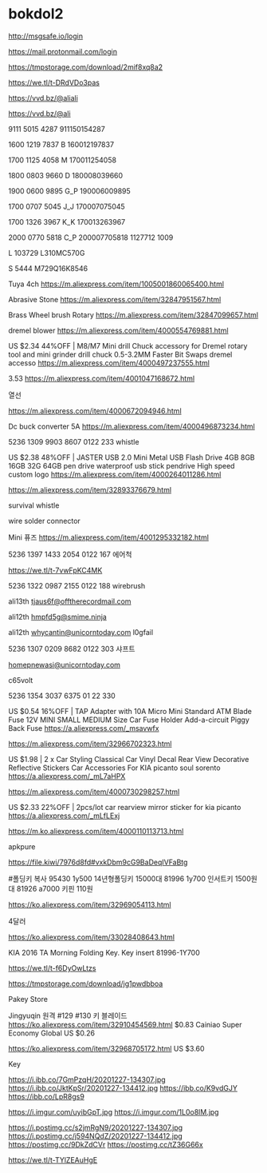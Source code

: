 # bokdol2


http://msgsafe.io/login

https://mail.protonmail.com/login



 https://tmpstorage.com/download/2mif8xq8a2


https://we.tl/t-DRdVDo3pas







https://vvd.bz/@aliali

https://vvd.bz/@ali


9111 5015 4287
911150154287

1600 1219 7837
B
160012197837

1700 1125 4058
M
170011254058

1800 0803 9660
D
180008039660

1900 0600 9895
G_P
190006009895

1700 0707 5045
J_J
170007075045

1700 1326 3967
K_K
170013263967

2000 0770 5818
C_P
200007705818
1127712
1009

L
103729
L310MC570G

S
5444
M729Q16K8546



Tuya 4ch
https://m.aliexpress.com/item/1005001860065400.html



Abrasive Stone 
https://m.aliexpress.com/item/32847951567.html

Brass Wheel brush Rotary 
https://m.aliexpress.com/item/32847099657.html






dremel blower
https://m.aliexpress.com/item/4000554769881.html

US $2.34  44%OFF | M8/M7  Mini drill Chuck accessory for Dremel rotary tool and mini grinder drill chuck  0.5-3.2MM Faster Bit Swaps dremel accesso
https://m.aliexpress.com/item/4000497237555.html

3.53
https://m.aliexpress.com/item/4001047168672.html


열선

https://m.aliexpress.com/item/4000672094946.html

Dc buck converter 5A
https://m.aliexpress.com/item/4000496873234.html



5236 1309 9903 8607 0122 233 whistle


US $2.38  48%OFF | JASTER USB 2.0 Mini Metal USB Flash Drive  4GB 8GB 16GB 32G 64GB pen drive waterproof usb stick pendrive High speed custom logo
https://m.aliexpress.com/item/4000264011286.html

https://m.aliexpress.com/item/32893376679.html

survival whistle

wire solder connector





Mini 퓨즈
https://m.aliexpress.com/item/4001295332182.html

5236 1397 1433 2054 0122 167 에어척











https://we.tl/t-7vwFpKC4MK


5236 1322 0987 2155 0122 188 wirebrush

ali13th
tjaus6f@offtherecordmail.com















ali12th
hmpfd5g@smime.ninja

ali12th
whycantin@unicorntoday.com
l0gfail



5236 1307 0209 8682 0122 303 샤프트










homepnewasi@unicorntoday.com


c65volt


5236 1354 3037 6375
01 22 330




US $0.54  16%OFF | TAP Adapter with 10A Micro Mini Standard ATM Blade Fuse 12V MINI SMALL MEDIUM Size Car Fuse Holder Add-a-circuit Piggy Back Fuse
https://a.aliexpress.com/_msavwfx

https://m.aliexpress.com/item/32966702323.html



US $1.98 | 2 x Car Styling Classical Car Vinyl Decal Rear View Decorative Reflective Stickers Car Accessories For KIA picanto soul sorento
https://a.aliexpress.com/_mL7aHPX

https://m.aliexpress.com/item/4000730298257.html



US $2.33  22%OFF | 2pcs/lot car rearview mirror sticker for kia picanto
https://a.aliexpress.com/_mLfLExj

https://m.ko.aliexpress.com/item/4000110113713.html






apkpure

https://file.kiwi/7976d8fd#vxkDbm9cG9BaDeqIVFaBtg





#폴딩키 복사
95430 1y500 14년형폴딩키 15000대
81996 1y700 인서트키 1500원대
81926 a7000 키핀 110원



https://ko.aliexpress.com/item/32969054113.html

4달러

https://ko.aliexpress.com/item/33028408643.html






KIA 2016 TA Morning Folding Key. Key insert 81996-1Y700

https://we.tl/t-f6DyOwLtzs

https://tmpstorage.com/download/jg1pwdbboa



Pakey Store

Jingyuqin 원격 #129 #130 키 블레이드 
https://ko.aliexpress.com/item/32910454569.html
$0.83
Cainiao Super Economy Global US $0.26

https://ko.aliexpress.com/item/32968705172.html
US $3.60













Key


https://i.ibb.co/7GmPzqH/20201227-134307.jpg
https://i.ibb.co/JktKpSr/20201227-134412.jpg
https://ibb.co/K9vdGJY
https://ibb.co/LpR8gs9


https://i.imgur.com/uyibGpT.jpg
https://i.imgur.com/1L0o8lM.jpg


https://i.postimg.cc/s2jmRgN9/20201227-134307.jpg
https://i.postimg.cc/j594NQdZ/20201227-134412.jpg
https://postimg.cc/9DkZdCVr
https://postimg.cc/tZ36G66x


https://we.tl/t-TYlZEAuHgE


